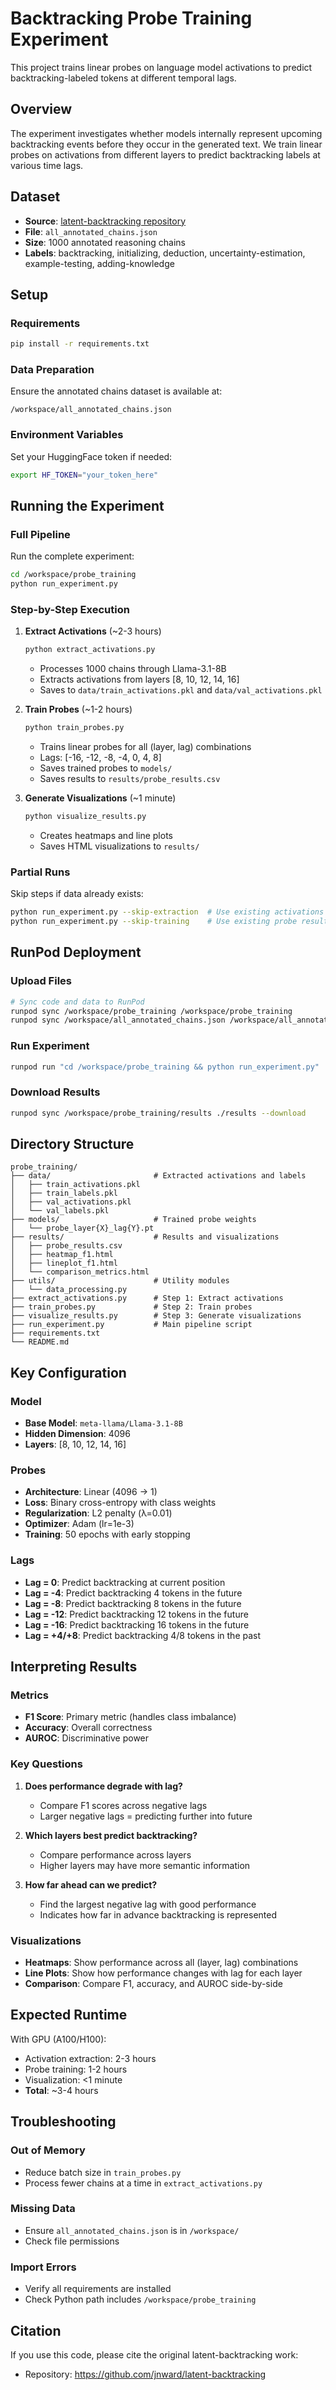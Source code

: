 # Backtracking Probe Training Experiment

This project trains linear probes on language model activations to predict backtracking-labeled tokens at different temporal lags.

## Overview

The experiment investigates whether models internally represent upcoming backtracking events before they occur in the generated text. We train linear probes on activations from different layers to predict backtracking labels at various time lags.

## Dataset

- **Source**: [latent-backtracking repository](https://github.com/jnward/latent-backtracking)
- **File**: `all_annotated_chains.json`
- **Size**: 1000 annotated reasoning chains
- **Labels**: backtracking, initializing, deduction, uncertainty-estimation, example-testing, adding-knowledge

## Setup

### Requirements

```bash
pip install -r requirements.txt
```

### Data Preparation

Ensure the annotated chains dataset is available at:
```
/workspace/all_annotated_chains.json
```

### Environment Variables

Set your HuggingFace token if needed:
```bash
export HF_TOKEN="your_token_here"
```

## Running the Experiment

### Full Pipeline

Run the complete experiment:
```bash
cd /workspace/probe_training
python run_experiment.py
```

### Step-by-Step Execution

1. **Extract Activations** (~2-3 hours)
   ```bash
   python extract_activations.py
   ```
   - Processes 1000 chains through Llama-3.1-8B
   - Extracts activations from layers [8, 10, 12, 14, 16]
   - Saves to `data/train_activations.pkl` and `data/val_activations.pkl`

2. **Train Probes** (~1-2 hours)
   ```bash
   python train_probes.py
   ```
   - Trains linear probes for all (layer, lag) combinations
   - Lags: [-16, -12, -8, -4, 0, 4, 8]
   - Saves trained probes to `models/`
   - Saves results to `results/probe_results.csv`

3. **Generate Visualizations** (~1 minute)
   ```bash
   python visualize_results.py
   ```
   - Creates heatmaps and line plots
   - Saves HTML visualizations to `results/`

### Partial Runs

Skip steps if data already exists:
```bash
python run_experiment.py --skip-extraction  # Use existing activations
python run_experiment.py --skip-training    # Use existing probe results
```

## RunPod Deployment

### Upload Files

```bash
# Sync code and data to RunPod
runpod sync /workspace/probe_training /workspace/probe_training
runpod sync /workspace/all_annotated_chains.json /workspace/all_annotated_chains.json
```

### Run Experiment

```bash
runpod run "cd /workspace/probe_training && python run_experiment.py"
```

### Download Results

```bash
runpod sync /workspace/probe_training/results ./results --download
```

## Directory Structure

```
probe_training/
├── data/                       # Extracted activations and labels
│   ├── train_activations.pkl
│   ├── train_labels.pkl
│   ├── val_activations.pkl
│   └── val_labels.pkl
├── models/                     # Trained probe weights
│   └── probe_layer{X}_lag{Y}.pt
├── results/                    # Results and visualizations
│   ├── probe_results.csv
│   ├── heatmap_f1.html
│   ├── lineplot_f1.html
│   └── comparison_metrics.html
├── utils/                      # Utility modules
│   └── data_processing.py
├── extract_activations.py      # Step 1: Extract activations
├── train_probes.py             # Step 2: Train probes
├── visualize_results.py        # Step 3: Generate visualizations
├── run_experiment.py           # Main pipeline script
├── requirements.txt
└── README.md
```

## Key Configuration

### Model
- **Base Model**: `meta-llama/Llama-3.1-8B`
- **Hidden Dimension**: 4096
- **Layers**: [8, 10, 12, 14, 16]

### Probes
- **Architecture**: Linear (4096 → 1)
- **Loss**: Binary cross-entropy with class weights
- **Regularization**: L2 penalty (λ=0.01)
- **Optimizer**: Adam (lr=1e-3)
- **Training**: 50 epochs with early stopping

### Lags
- **Lag = 0**: Predict backtracking at current position
- **Lag = -4**: Predict backtracking 4 tokens in the future
- **Lag = -8**: Predict backtracking 8 tokens in the future
- **Lag = -12**: Predict backtracking 12 tokens in the future
- **Lag = -16**: Predict backtracking 16 tokens in the future
- **Lag = +4/+8**: Predict backtracking 4/8 tokens in the past

## Interpreting Results

### Metrics
- **F1 Score**: Primary metric (handles class imbalance)
- **Accuracy**: Overall correctness
- **AUROC**: Discriminative power

### Key Questions
1. **Does performance degrade with lag?**
   - Compare F1 scores across negative lags
   - Larger negative lags = predicting further into future

2. **Which layers best predict backtracking?**
   - Compare performance across layers
   - Higher layers may have more semantic information

3. **How far ahead can we predict?**
   - Find the largest negative lag with good performance
   - Indicates how far in advance backtracking is represented

### Visualizations
- **Heatmaps**: Show performance across all (layer, lag) combinations
- **Line Plots**: Show how performance changes with lag for each layer
- **Comparison**: Compare F1, accuracy, and AUROC side-by-side

## Expected Runtime

With GPU (A100/H100):
- Activation extraction: 2-3 hours
- Probe training: 1-2 hours
- Visualization: <1 minute
- **Total**: ~3-4 hours

## Troubleshooting

### Out of Memory
- Reduce batch size in `train_probes.py`
- Process fewer chains at a time in `extract_activations.py`

### Missing Data
- Ensure `all_annotated_chains.json` is in `/workspace/`
- Check file permissions

### Import Errors
- Verify all requirements are installed
- Check Python path includes `/workspace/probe_training`

## Citation

If you use this code, please cite the original latent-backtracking work:
- Repository: https://github.com/jnward/latent-backtracking
